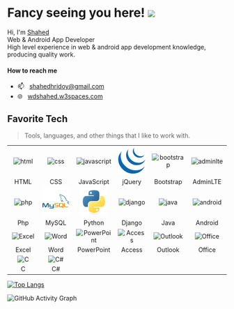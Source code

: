 # Fancy seeing you here! <img src="https://raw.githubusercontent.com/aemmadi/aemmadi/master/wave.gif" width="30">
Hi, I'm <a href="https://wdshahed.w3spaces.com/">Shahed</a><br>
Web & Android App Developer<br>
High level experience in web & android app development knowledge, producing quality work.<br>

#### How to reach me
- 📫 &nbsp; shahedhridoy@gmail.com
- 🌐 &nbsp; [wdshahed.w3spaces.com](https://wdshahed.w3spaces.com/)

## Favorite Tech
> Tools, languages, and other things that I like to work with.
<table>
  <tr>
    <td align="center" width="96">
      <img alt="html" height=64px src="https://cdn.worldvectorlogo.com/logos/html-1.svg">
    </td>
    <td align="center" width="96">
      <img alt="css" height=64px src="https://cdn.worldvectorlogo.com/logos/css-3.svg">
    </td>
    <td align="center" width="96">
      <img alt="javascript" height=64px src="https://cdn.worldvectorlogo.com/logos/javascript-1.svg">
    </td>
    <td align="center" width="96">
      <img alt="jquery" height=64px src="https://raw.githubusercontent.com/devicons/devicon/master/icons/jquery/jquery-original.svg">
    </td>
    <td align="center" width="96">
      <img alt="bootstrap" height=64px src="https://cdn.worldvectorlogo.com/logos/bootstrap-5-1.svg">
    </td>
    <td align="center" width="96">
    <img alt="adminlte" width=64px src="https://cdn.worldvectorlogo.com/logos/adminlte.svg"/>
  </tr>
  <tr>
    <td align="center" width="96">HTML</td>
    <td align="center" width="96">CSS</td>
    <td align="center" width="96">JavaScript</td>
    <td align="center" width="96">jQuery</td>
    <td align="center" width="96">Bootstrap</td>
    <td align="center" width="96">AdminLTE</td>
  </tr>
  <tr>
    <td align="center" width="96">
      <img alt="php" width="64px" src="https://raw.githubusercontent.com/dereknguyen269/dereknguyen269/master/images/php.svg">
    </td>
    <td align="center" width="96">
      <img alt="mysql" height=64px src="https://raw.githubusercontent.com/devicons/devicon/master/icons/mysql/mysql-original-wordmark.svg">
    </td>
    <td align="center" width="96">
      <img alt="python" height=64px src="https://raw.githubusercontent.com/devicons/devicon/master/icons/python/python-original.svg">
    </td>
    <td align="center" width="96">
      <img alt="django" height=64px src="https://cdn.worldvectorlogo.com/logos/django.svg">
    </td>
    <td align="center" width="96">
      <img alt="java" height=64px src="https://cdn.worldvectorlogo.com/logos/java.svg">
    </td>
    <td align="center" width="96">
      <img alt="android" width=64px src="https://cdn.worldvectorlogo.com/logos/android-4.svg">
    </td>
  </tr>
  <tr>
    <td align="center" width="96">Php</td>
    <td align="center" width="96">MySQL</td>
    <td align="center" width="96">Python</td>
    <td align="center" width="96">Django</td>
    <td align="center" width="96">Java</td>
    <td align="center" width="96">Android</td>
  </tr>
  <tr>
    <td align="center" width="96"><img alt="Excel" width=64px src="https://cdn.worldvectorlogo.com/logos/excel-4.svg"></td>
    <td align="center" width="96"><img alt="Word" width=64px src="https://cdn.worldvectorlogo.com/logos/word-1.svg"></td>
    <td align="center" width="96"><img alt="PowerPoint" width=64px src="https://cdn.worldvectorlogo.com/logos/powerpoint-2.svg"></td>
    <td align="center" width="96"><img alt="Access" width=64px src="https://cdn.worldvectorlogo.com/logos/access-1.svg"></td>
    <td align="center" width="96"><img alt="Outlook" width=64px src="https://cdn.worldvectorlogo.com/logos/outlook-1.svg"></td>
    <td align="center" width="96"><img alt="Office" width=64px src="https://cdn.worldvectorlogo.com/logos/office-1.svg"></td>
  </tr>
  <tr>
    <td align="center" width="96">Excel</td>
    <td align="center" width="96">Word</td>
    <td align="center" width="96">PowerPoint</td>
    <td align="center" width="96">Access</td>
    <td align="center" width="96">Outlook</td>
    <td align="center" width="96">Office</td>
  </tr>
  <tr>
    <td align="center" width="96"><img alt="C" width=64px src="https://cdn.worldvectorlogo.com/logos/c-1.svg"></td>
    <td align="center" width="96"><img alt="C#" width=64px src="https://cdn.worldvectorlogo.com/logos/c--4.svg"></td>
  </tr>
  <tr>
    <td align="center" width="96">C</td>
    <td align="center" width="96">C#</td>
  </tr>
</table>


[![Top Langs](https://github-readme-stats.vercel.app/api/top-langs/?username=shahedmohammadhridoy&langs_count=10&hide_border=false&theme=vision-friendly)](https://github.com/ShahedMohammadHridoy/github-readme-stats)

![GitHub Activity Graph](https://activity-graph.herokuapp.com/graph?username=ShahedMohammadHridoy)
